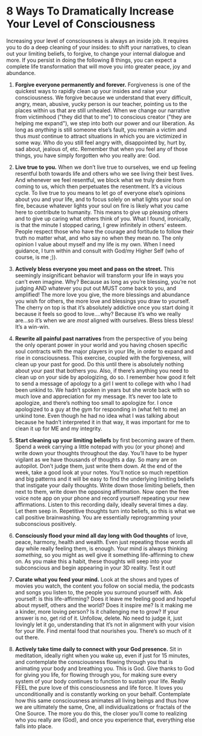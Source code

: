 # 8 Ways To Dramatically Increase Your Level of Consciousness

Increasing your level of consciousness is always an inside job. It requires you to do a deep cleaning of your insides: to shift your narratives, to clean out your limiting beliefs, to forgive, to change your internal dialogue and more. If you persist in doing the following 8 things, you can expect a complete life transformation that will move you into greater peace, joy and abundance. 

1. **Forgive everyone permanently and forever.** Forgiveness is one of the quickest ways to rapidly clean up your insides and raise your consciousness. We forgive because we understand that every difficult, angry, mean, abusive, yucky person is our teacher, pointing us to the places within us that are still unhealed. When we change our narrative from victimhood \("they did that to me"\) to conscious creator \("they are helping me expand"\), we step into both our power and our liberation. As long as _anything_ is still someone else’s fault, you remain a victim and thus _must_ continue to attract situations in which you are victimized in some way. Who do you still feel angry with, disappointed by, hurt by, sad about, jealous of, etc. Remember that when you feel any of those things, you have simply forgotten who you really are: God.

2. **Live true to you.** When we don’t live true to ourselves, we end up feeling resentful both towards life and others who we see living their best lives. And whenever we feel resentful, we block what we truly desire from coming to us, which then perpetuates the resentment. It’s a vicious cycle. To live true to you means to let go of everyone else’s opinions about you and your life, and to focus solely on what lights your soul on fire, because whatever lights your soul on fire is likely what you came here to contribute to humanity. This means to give up pleasing others and to give up caring what others think of you. What I found, ironically, is that the minute I stopped caring, I grew infinitely in others’ esteem. People respect those who have the courage and fortitude to follow their truth no matter what, and who say no when they mean no. The only opinion I value about myself and my life is my own. When I need guidance, I turn within and consult with God/my Higher Self \(who of course, is me ;\)\).

3. **Actively bless everyone you meet and pass on the street.** This seemingly insignificant behavior will transform your life in ways you can’t even imagine. Why? Because as long as you’re blessing, you’re not judging AND whatever you put out MUST come back to you, and amplified\! The more love you give, the more blessings and abundance you wish for others, the more love and blessings you draw to yourself. The cherry on top is that it’s absolutely addictive once you start doing it because it feels so good to love….why? Because it’s who we really are...so it’s when we are _most_ aligned with ourselves. Bless bless bless\! It’s a win\-win.

4. **Rewrite all painful past narratives** from the perspective of you being the only operant power in your world and you having chosen specific soul contracts with the major players in your life, in order to expand and rise in consciousness. This exercise, coupled with the forgiveness, will clean up your past for good. Do this until there is absolutely nothing about your past that bothers you. Also, if there’s anything you need to clean up on your side by apologizing, do so. I remember how good it felt to send a message of apology to a girl I went to college with who I had been unkind to. We hadn’t spoken in years but she wrote back with so much love and appreciation for my message. It’s never too late to apologize, and there’s nothing too small to apologize for. I once apologized to a guy at the gym for responding in \(what felt to me\) an unkind tone. Even though he had no idea what I was talking about because he hadn’t interpreted it in that way, it was important for me to clean it up for ME and my integrity.

5. **Start cleaning up your limiting beliefs** by first becoming aware of them. Spend a week carrying a little notepad with you \(or your phone\) and write down your thoughts throughout the day. You’ll have to be hyper vigilant as we have thousands of thoughts a day. So many are on autopilot. Don’t judge them, just write them down. At the end of the week, take a good look at your notes. You’ll notice so much repetition and big patterns and it will be easy to find the underlying limiting beliefs that instigate your daily thoughts. Write down those limiting beliefs, then next to them, write down the opposing affirmation. Now open the free voice note app on your phone and record yourself repeating your new affirmations. Listen to this recording daily, ideally several times a day. Let them seep in. Repetitive thoughts turn into beliefs, so this is what we call positive brainwashing. You are essentially reprogramming your subconscious positively.

6. **Consciously flood your mind all day long with God thoughts** of love, peace, harmony, health and wealth. Even just repeating those words all day while really feeling them, is enough. Your mind is always thinking _something_, so you might as well give it something life\-affirming to chew on. As you make this a habit, these thoughts will seep into your subconscious and begin appearing in your 3D reality. Test it out\!

7. **Curate what you feed your mind.** Look at the shows and types of movies you watch, the content you follow on social media, the podcasts and songs you listen to, the people you surround yourself with. Ask yourself: is this life\-affirming? Does it leave me feeling good and hopeful about myself, others and the world? Does it inspire me? Is it making me a kinder, more loving person? Is it challenging me to grow? If your answer is no, get rid of it. Unfollow, delete. No need to judge it, just lovingly let it go, understanding that it’s not in alignment with your vision for your life. Find mental food that nourishes you. There’s so much of it out there.

8. **Actively take time daily to connect with your God presence.** Sit in meditation, ideally right when you wake up, even if just for 15 minutes, and contemplate the consciousness flowing through you that is animating your body and breathing you. This is God. Give thanks to God for giving you life, for flowing through you, for making sure every system of your body continues to function to sustain your life. Really FEEL the pure love of this consciousness and life force. It loves you unconditionally and is constantly working on your behalf. Contemplate how this same consciousness animates all living beings and thus how we are ultimately the same, One, all individualizations or fractals of the One Source. The more you do this, the closer you’ll come to realizing who you really are \(God\), and once you experience that, everything else falls into place.

